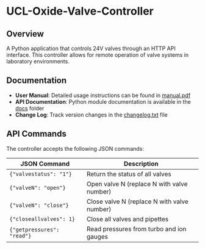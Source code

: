 # UCL-Oxide-Valve-Controller

## Overview

A Python application that controls 24V valves through an HTTP API interface. This controller allows for remote operation
of valve systems in laboratory environments.

## Documentation

- **User Manual**: Detailed usage instructions can be found in [manual.pdf](./manual.pdf)
- **API Documentation**: Python module documentation is available in the [docs](./docs/readme.md) folder
- **Change Log**: Track version changes in the [changelog.txt](./changelog.txt) file

## API Commands

The controller accepts the following JSON commands:

| JSON Command | Description |
|-------------|-------------|
| `{"valvestatus": "1"}` | Return the status of all valves |
| `{"valveN": "open"}` | Open valve N (replace N with valve number) |
| `{"valveN": "close"}` | Close valve N (replace N with valve number) |
| `{"closeallvalves": 1}` | Close all valves and pipettes |
| `{"getpressures": "read"}` | Read pressures from turbo and ion gauges |


